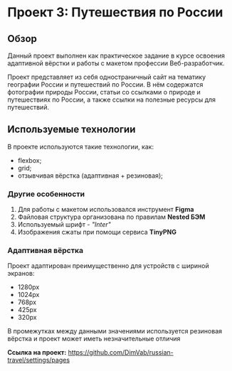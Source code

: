 # Проект 3: Путешествия по России

## Обзор
Данный проект выполнен как практическое задание в курсе освоения адаптивной вёрстки и работы с макетом профессии Веб-разработчик.

Проект представляет из себя одностраничный сайт на тематику географии России и путешествий по России. В нём содержатся фотографии природы России, статьи со ссылками о природе и путешествиях по России, а также ссылки на полезные ресурсы для путешествий.

## Используемые технологии
В проекте используются такие технологии, как:
* flexbox;
* grid;
* отзывчивая вёрстка (адаптивная + резиновая);

### Другие особенности
1. Для работы с макетом использовался инструмент **Figma**
2. Файловая структура организована по правилам **Nested БЭМ**
3. Используемый шрифт - *"Inter"*
4. Изображения сжаты при помощи сервиса **TinyPNG**

### Адаптивная вёрстка
Проект адаптирован преимущественно для устройств с шириной экранов:
* 1280px
* 1024px
* 768px
* 425px
* 320px

В промежутках между данными значениями используется резиновая вёрстка и проект может иметь незначительные отличия

**Ссылка на проект:**
https://github.com/DimVab/russian-travel/settings/pages
